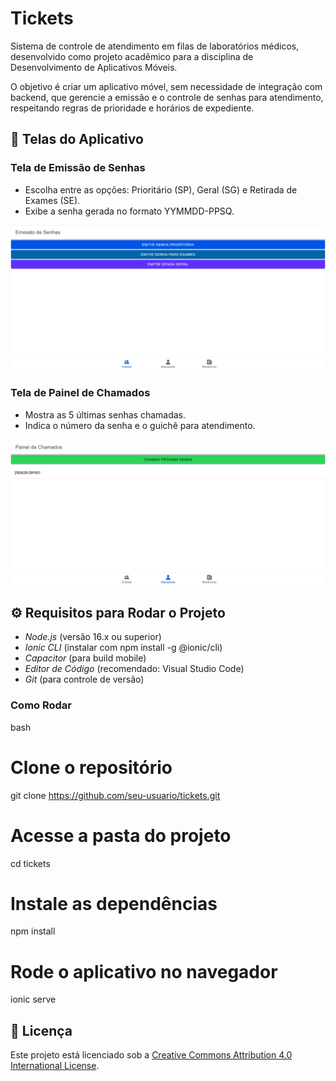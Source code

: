 # Tickets

Sistema de controle de atendimento em filas de laboratórios médicos, desenvolvido como projeto acadêmico para a disciplina de Desenvolvimento de Aplicativos Móveis.

O objetivo é criar um aplicativo móvel, sem necessidade de integração com backend, que gerencie a emissão e o controle de senhas para atendimento, respeitando regras de prioridade e horários de expediente.

## 📱 Telas do Aplicativo

### Tela de Emissão de Senhas
- Escolha entre as opções: Prioritário (SP), Geral (SG) e Retirada de Exames (SE).
- Exibe a senha gerada no formato YYMMDD-PPSQ.

![alt text](assets/emissao-senhas.jpg)

### Tela de Painel de Chamados
- Mostra as 5 últimas senhas chamadas.
- Indica o número da senha e o guichê para atendimento.

![alt text](assets/painel-chamados.jpg)

## ⚙ Requisitos para Rodar o Projeto

- *Node.js* (versão 16.x ou superior)
- *Ionic CLI* (instalar com npm install -g @ionic/cli)
- *Capacitor* (para build mobile)
- *Editor de Código* (recomendado: Visual Studio Code)
- *Git* (para controle de versão)

### Como Rodar

bash
# Clone o repositório
git clone https://github.com/seu-usuario/tickets.git

# Acesse a pasta do projeto
cd tickets

# Instale as dependências
npm install

# Rode o aplicativo no navegador
ionic serve


## 📜 Licença

Este projeto está licenciado sob a [Creative Commons Attribution 4.0 International License](LICENSE.md).
